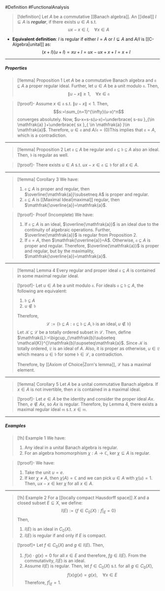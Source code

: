 #Definition #FunctionalAnalysis 
> [!definition]
> Let $A$ be a commutative [[Banach algebra]]. An [[ideal]] $I\subseteq A$ is ***regular***, if there exists $u\in A$ s.t. $$ux-x\in I,\quad\forall x\in A$$
- **Equivalent definition**: $I$ is regular if either $I=A$ or $I\subsetneq A$ and $A / I$ is [[C-Algebra|unital]] as: $$(x+I)(u+I)=xu+I=ux-ux+x+I=x+I$$
---
##### Properties
> [!lemma] Proposition 1
> Let $A$ be a commutative Banach algebra and $\mathfrak{a}\subseteq A$ a proper regular ideal. Further, let $u\in A$ be a unit modulo $\mathfrak{a}$. Then, $$\|u-x\|\geq 1,\quad \forall x\in \mathfrak{a}$$

> [!proof]-
> Assume $x\in \mathfrak{a}$ s.t. $\|u-x\|<1$. Then, $$s:=\sum_{n=1}^{\infty}(u-x)^n$$converges absolutely.  Now, $u-x=s-s(u-x)=\underbrace{ s-su }_{\in \mathfrak{a} }+\underbrace{ sx }_{ \in \mathfrak{a} }\in \mathfrak{a}$. Therefore, $u\in \mathfrak{a}$ and $A  / \mathfrak{a}= (0)$This implies that $\mathfrak{a}=A$, which is a contradiction. 
---
> [!lemma] Proposition 2
> Let $\mathfrak{a}\subseteq A$ be regular and $\mathfrak{a}\subseteq \mathfrak{b}\subseteq A$ also an ideal. Then, $\mathfrak{b}$ is regular as well. 

> [!proof]-
> There exists $u\in A$ s.t. $ux-x\in \mathfrak{a}\subseteq \mathfrak{b}$ for all $x\in A$.
---
> [!lemma] Corollary 3
> We have: 
> 1. $\mathfrak{a}\subsetneq A$ is proper and regular, then $\overline{\mathfrak{a}}\subsetneq A$ is proper and regular.
> 2. $\mathfrak{a}\subseteq A$ is [[Maximal Ideal|maximal]] regular, then $\mathfrak{\overline{a}}=\mathfrak{a}$.

> [!proof]- Proof (Incomplete)
> We have: 
> 1. If $\mathfrak{a}\subseteq A$ is an ideal, $\overline{\mathfrak{a}}$ is an ideal due to the continuity of algebraic operations. Further, $\overline{\mathfrak{a}}$ is regular from Proposition 2. 
> 2. If $\mathfrak{a}=A$, then $\mathfrak{\overline{a}}=A$. Otherwise, $\mathfrak{a}\subseteq A$ is proper and regular. Therefore, $\overline{\mathfrak{a}}$ is proper and regular, but by the maximality, $\mathfrak{\overline{a}}=\mathfrak{a}$.
---
> [!lemma] Lemma 4
> Every regular and proper ideal $\mathfrak{a}\subseteq A$ is contained in some maximal regular ideal.

> [!proof]-
> Let $u\in A$ be a unit modulo $\mathfrak{a}$. For ideals $\mathfrak{a}\subseteq \mathfrak{b}\subseteq A$, the following are equivalent:
> 1. $\mathfrak{b}\subsetneq A$
> 2. $u\notin \mathfrak{b}$
> 
> Therefore, $$\mathcal{L}:=\{ \mathfrak{b}\subseteq A:\mathfrak{a}\subseteq \mathfrak{b}\subseteq A,\mathfrak{b}\text{ is an ideal}, u\notin \mathfrak{b} \}$$Let $\mathcal{K}\subseteq \mathcal{L}$ be a totally ordered subset in $\mathcal{L}$. Then, define $\mathfrak{L}:=\bigcup_{\mathfrak{b}\subseteq \mathcal{K}}^{}\mathfrak{b}\supseteq\mathfrak{a}$. Since $\mathcal{K}$ is totally ordered, $\mathfrak{L}$ is an ideal of $A$. Also, it is proper as otherwise, $u\in \mathfrak{L}$ which means $u\in \mathfrak{b}$ for some $\mathfrak{b}\in \mathcal{L}$, a contradiction. 
> 
> Therefore, by [[Axiom of Choice|Zorn's lemma]], $\mathcal{L}$ has a maximal element. 
---
> [!lemma] Corollary 5
> Let $A$ be a unital commutative Banach algebra. If $x\in A$ is not invertible, then $x$ is contained in a maximal ideal.

> [!proof]-
> Let $e\in A$ be the identity and consider the proper ideal $Ax$. Then, $e\notin Ax$, so $Ax$ is regular. Therefore, by Lemma 4, there exists a maximal regular ideal $\mathfrak{m}$ s.t. $x\in \mathfrak{m}.$
---
##### Examples
> [!h] Example 1
> We have:
> 1. Any ideal in a unital Banach algebra is regular.
> 2. For an algebra homomorphism $\chi:A\to \mathbb{C}$, $\text{ker }\chi \subseteq A$ is regular. 

> [!proof]-
> We have: 
> 1. Take the unit $u=e$.
> 3. If $\text{ker } \chi\neq A$, then $\chi(A)=\mathbb{C}$ and we can pick $u\in A$ with $\chi(u)=1$. Then, $ux-x\in \text{ker }\chi$ for all $x\in A$.
---
> [!h] Example 2
> For a [[locally compact Hausdorff space]] $X$ and a closed subset $E\subseteq X$, we define: $$I(E):=\{ f\in C_{0}(X):f|_{E}=0 \}$$Then, 
> 1. $I(E)$ is an ideal in $C_{0}(X)$.
> 2. $I(E)$ is regular if and only if $E$ is compact. 

> [!proof]+
> Let $f\in C_{0}(X)$ and $g\in I(E)$. Then, 
> 1. $f(x)\cdot g(x)=0$ for all $x\in E$ and therefore, $fg\in I(E)$. From the commutativity, $I(E)$ is an ideal.
> 2. Assume $I(E)$ is regular. Then, let $f\in C_{0}(X)$ s.t. for all $g\in C_{0}(X)$, $$f(x)g(x)=g(x),\quad \forall x\in E$$Therefore, $f|_{E}=1$. 
